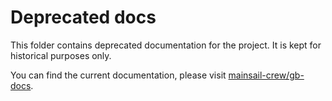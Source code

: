 # Deprecated docs
This folder contains deprecated documentation for the project. It is kept for historical purposes only.

You can find the current documentation, please visit [mainsail-crew/gb-docs](https://github.com/mainsail-crew/gb-docs).
